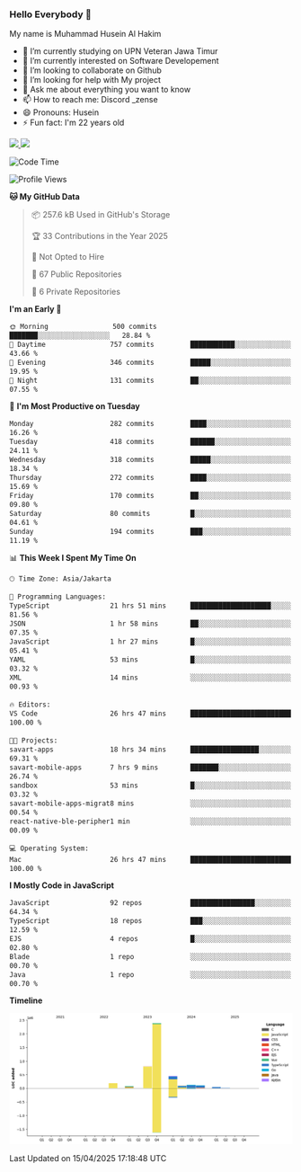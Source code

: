 ### Hello Everybody 👋

My name is Muhammad Husein Al Hakim

- 🔭 I’m currently studying on UPN Veteran Jawa Timur
- 🌱 I’m currently interested on Software Developement
- 👯 I’m looking to collaborate on Github
- 🤔 I’m looking for help with My project
- 💬 Ask me about everything you want to know
- 📫 How to reach me: Discord _zense
- 😄 Pronouns: Husein
- ⚡ Fun fact: I'm 22 years old

<p align="left">
<a href="https://github.com/huseinhq">
  <img height="180em" src="https://github-readme-stats-eight-theta.vercel.app/api?username=huseinhq&show_icons=true&theme=algolia&include_all_commits=true&count_private=true"/>
  <img height="180em" src="https://github-readme-stats-eight-theta.vercel.app/api/top-langs/?username=huseinhq&layout=compact&langs_count=8&theme=algolia"/>
</a>
</p>

<!--START_SECTION:waka-->
![Code Time](http://img.shields.io/badge/Code%20Time-2%2C014%20hrs%2045%20mins-blue)

![Profile Views](http://img.shields.io/badge/Profile%20Views-1-blue)

**🐱 My GitHub Data** 

> 📦 257.6 kB Used in GitHub's Storage 
 > 
> 🏆 33 Contributions in the Year 2025
 > 
> 🚫 Not Opted to Hire
 > 
> 📜 67 Public Repositories 
 > 
> 🔑 6 Private Repositories 
 > 
**I'm an Early 🐤** 

```text
🌞 Morning                500 commits         ███████░░░░░░░░░░░░░░░░░░   28.84 % 
🌆 Daytime                757 commits         ███████████░░░░░░░░░░░░░░   43.66 % 
🌃 Evening                346 commits         █████░░░░░░░░░░░░░░░░░░░░   19.95 % 
🌙 Night                  131 commits         ██░░░░░░░░░░░░░░░░░░░░░░░   07.55 % 
```
📅 **I'm Most Productive on Tuesday** 

```text
Monday                   282 commits         ████░░░░░░░░░░░░░░░░░░░░░   16.26 % 
Tuesday                  418 commits         ██████░░░░░░░░░░░░░░░░░░░   24.11 % 
Wednesday                318 commits         █████░░░░░░░░░░░░░░░░░░░░   18.34 % 
Thursday                 272 commits         ████░░░░░░░░░░░░░░░░░░░░░   15.69 % 
Friday                   170 commits         ██░░░░░░░░░░░░░░░░░░░░░░░   09.80 % 
Saturday                 80 commits          █░░░░░░░░░░░░░░░░░░░░░░░░   04.61 % 
Sunday                   194 commits         ███░░░░░░░░░░░░░░░░░░░░░░   11.19 % 
```


📊 **This Week I Spent My Time On** 

```text
🕑︎ Time Zone: Asia/Jakarta

💬 Programming Languages: 
TypeScript               21 hrs 51 mins      ████████████████████░░░░░   81.56 % 
JSON                     1 hr 58 mins        ██░░░░░░░░░░░░░░░░░░░░░░░   07.35 % 
JavaScript               1 hr 27 mins        █░░░░░░░░░░░░░░░░░░░░░░░░   05.41 % 
YAML                     53 mins             █░░░░░░░░░░░░░░░░░░░░░░░░   03.32 % 
XML                      14 mins             ░░░░░░░░░░░░░░░░░░░░░░░░░   00.93 % 

🔥 Editors: 
VS Code                  26 hrs 47 mins      █████████████████████████   100.00 % 

🐱‍💻 Projects: 
savart-apps              18 hrs 34 mins      █████████████████░░░░░░░░   69.31 % 
savart-mobile-apps       7 hrs 9 mins        ███████░░░░░░░░░░░░░░░░░░   26.74 % 
sandbox                  53 mins             █░░░░░░░░░░░░░░░░░░░░░░░░   03.32 % 
savart-mobile-apps-migrat8 mins              ░░░░░░░░░░░░░░░░░░░░░░░░░   00.54 % 
react-native-ble-peripher1 min               ░░░░░░░░░░░░░░░░░░░░░░░░░   00.09 % 

💻 Operating System: 
Mac                      26 hrs 47 mins      █████████████████████████   100.00 % 
```

**I Mostly Code in JavaScript** 

```text
JavaScript               92 repos            ████████████████░░░░░░░░░   64.34 % 
TypeScript               18 repos            ███░░░░░░░░░░░░░░░░░░░░░░   12.59 % 
EJS                      4 repos             █░░░░░░░░░░░░░░░░░░░░░░░░   02.80 % 
Blade                    1 repo              ░░░░░░░░░░░░░░░░░░░░░░░░░   00.70 % 
Java                     1 repo              ░░░░░░░░░░░░░░░░░░░░░░░░░   00.70 % 
```



**Timeline**

![Lines of Code chart](https://raw.githubusercontent.com/HuseinHQ/HuseinHQ/main/assets/bar_graph.png)


 Last Updated on 15/04/2025 17:18:48 UTC
<!--END_SECTION:waka-->
